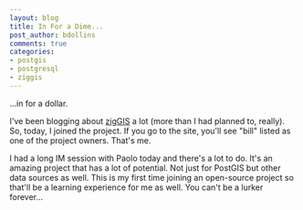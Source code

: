 ```yaml
---
layout: blog
title: In For a Dime...
post_author: bdollins
comments: true
categories:
- postgis
- postgresql
- ziggis
---
```


...in for a dollar.

I've been blogging about <a href="http://code.google.com/p/ziggis/">zigGIS</a> a lot (more than I had planned to, really). So, today, I joined the project. If you go to the site, you'll see "bill" listed as one of the project owners. That's me.

I had a long IM session with Paolo today and there's a lot to do. It's an amazing project that has a lot of potential. Not just for PostGIS but other data sources as well. This is my first time joining an open-source project so that'll be a learning experience for me as well. You can't be a lurker forever...